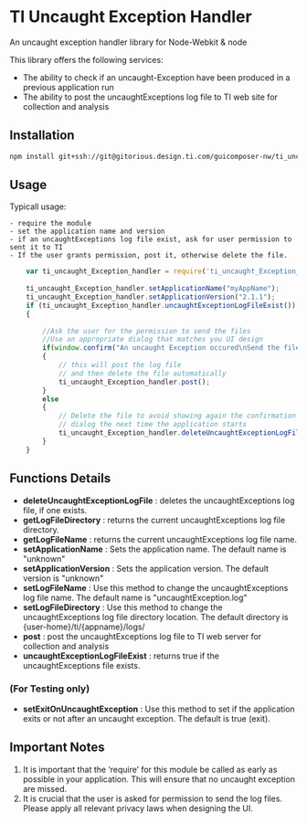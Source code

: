 # TI Uncaught Exception Handler

An uncaught exception handler library for Node-Webkit & node

This library offers the following services:

* The ability to check if an uncaught-Exception have been produced in a previous application run
* The ability to post the uncaughtExceptions log file to TI web site for collection and analysis


## Installation

```bash
npm install git+ssh://git@gitorious.design.ti.com/guicomposer-nw/ti_uncaught_Exception_handler.git
```

## Usage
Typicall usage:

    - require the module
    - set the application name and version
    - if an uncaughtExceptions log file exist, ask for user permission to sent it to TI
    - If the user grants permission, post it, otherwise delete the file. 


``` js
    var ti_uncaught_Exception_handler = require('ti_uncaught_Exception_handler')();
    
    ti_uncaught_Exception_handler.setApplicationName("myAppName");
    ti_uncaught_Exception_handler.setApplicationVersion("2.1.1");
    if (ti_uncaught_Exception_handler.uncaughtExceptionLogFileExist())
    {
    
        //Ask the user for the permission to send the files
        //Use an appropriate dialog that matches you UI design
		if(window.confirm("An uncaught Exception occured\nSend the files to TI to fix the problem?"))
        {
            // this will post the log file
            // and then delete the file automatically
            ti_uncaught_Exception_handler.post();
        }
        else
        {
            // Delete the file to avoid showing again the confirmation
            // dialog the next time the application starts
            ti_uncaught_Exception_handler.deleteUncaughtExceptionLogFile();
        }
    }
```


## Functions Details

* __deleteUncaughtExceptionLogFile__ : deletes the uncaughtExceptions log file, if one exists.
* __getLogFileDirectory__ : returns the current uncaughtExceptions log file directory.
* __getLogFileName__ : returns the current uncaughtExceptions log file name.
* __setApplicationName__ : Sets the application name. The default name is "unknown" 
* __setApplicationVersion__ : Sets the application version. The default version is "unknown" 
* __setLogFileName__ : Use this method to change the uncaughtExceptions log file name. The default name is "uncaughtException.log"
* __setLogFileDirectory__ : Use this method to change the uncaughtExceptions log file directory location. The default directory is {user-home}/ti/{appname}/logs/
* __post__ : post the uncaughtExceptions log file to TI web server for collection and analysis
* __uncaughtExceptionLogFileExist__ : returns true if the uncaughtExceptions file exists. 


### (For Testing only)
* __setExitOnUncaughtException__ : Use this method to set if the application exits or not after an uncaught exception. The default is true (exit).

## Important Notes

1.	It is important that the ‘require’ for this module be called as early as possible in your application. This will ensure that no uncaught exception are missed.
2.	It is crucial that the user is asked for permission to send the log files. Please apply all relevant privacy laws when designing the UI.